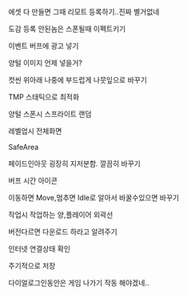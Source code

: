
에셋 다 만들면 그때 리모트 등록하기..진짜 별거없네
 
도감 등록 안된놈은 스폰될때 이펙트키기

이벤트 버프에 광고 넣기
 
양털 이미지 언제 넣을거?

컷씬 위아래 나중에 부드럽게 나뭇잎으로 바꾸기

TMP 스태틱으로 최적화

양털 스폰시 스프라이트 랜덤

레벨업시 전체화면 

SafeArea

페이드인아웃 굉장히 지저분함. 깔끔히 바꾸기

버프 시간 아이콘

이동하면 Move,멈추면 Idle로 알아서 바꿀수있으면 바꾸기

작업시 작업하는 양,플레이어 외곽선

버전다르면 다운로드 하라고 알려주기

인터넷 연결상태 확인

주기적으로 저장

다이얼로그인동안은 게임 나가기 작동 해야겠네..